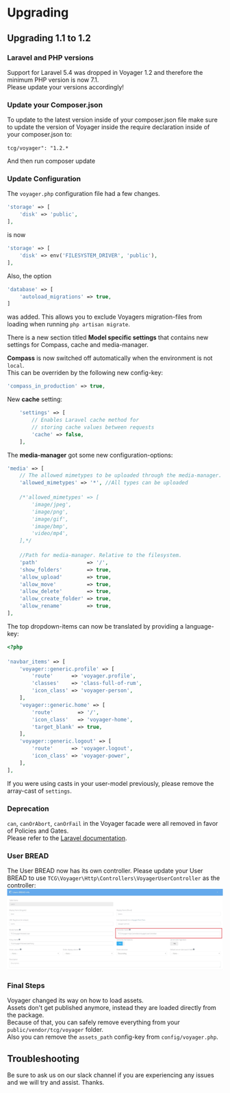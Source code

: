 # Upgrading

## Upgrading 1.1 to 1.2

### Laravel and PHP versions

Support for Laravel 5.4 was dropped in Voyager 1.2 and therefore the minimum PHP version is now 7.1.  
Please update your versions accordingly!

### Update your Composer.json

To update to the latest version inside of your composer.json file make sure to update the version of Voyager inside the require declaration inside of your composer.json to:

`tcg/voyager": "1.2.*`

And then run composer update

### Update Configuration
The `voyager.php` configuration file had a few changes.

```php
'storage' => [
    'disk' => 'public',
],
```

is now

```php
'storage' => [
    'disk' => env('FILESYSTEM_DRIVER', 'public'),
],
```

Also, the option

```php
'database' => [
    'autoload_migrations' => true,
]
```

was added. This allows you to exclude Voyagers migration-files from loading when running `php artisan migrate`.

There is a new section titled **Model specific settings** that contains new settings for Compass, cache and media-manager.

**Compass** is now switched off automatically when the environment is not `local`.  
This can be overriden by the following new config-key:
```php
'compass_in_production' => true,
```

New **cache** setting:
```php
    'settings' => [
        // Enables Laravel cache method for
        // storing cache values between requests
        'cache' => false,
    ],
```

The **media-manager** got some new configuration-options:
```php
'media' => [
    // The allowed mimetypes to be uploaded through the media-manager.
    'allowed_mimetypes' => '*', //All types can be uploaded

    /*'allowed_mimetypes' => [
        'image/jpeg',
        'image/png',
        'image/gif',
        'image/bmp',
        'video/mp4',
    ],*/

    //Path for media-manager. Relative to the filesystem.
    'path'                => '/',
    'show_folders'        => true,
    'allow_upload'        => true,
    'allow_move'          => true,
    'allow_delete'        => true,
    'allow_create_folder' => true,
    'allow_rename'        => true,
],
```



The top dropdown-items can now be translated by providing a language-key:

```php
<?php

'navbar_items' => [
    'voyager::generic.profile' => [
        'route'      => 'voyager.profile',
        'classes'    => 'class-full-of-rum',
        'icon_class' => 'voyager-person',
    ],
    'voyager::generic.home' => [
        'route'        => '/',
        'icon_class'   => 'voyager-home',
        'target_blank' => true,
    ],
    'voyager::generic.logout' => [
        'route'      => 'voyager.logout',
        'icon_class' => 'voyager-power',
    ],
],
```

If you were using casts in your user-model previously, please remove the array-cast of `settings`.

### Deprecation

`can`, `canOrAbort`, `canOrFail` in the Voyager facade were all removed in favor of Policies and Gates.  
Please refer to the [Laravel documentation](https://laravel.com/docs/authorization).

### User BREAD

The User BREAD now has its own controller. Please update your User BREAD to use `TCG\Voyager\Http\Controllers\VoyagerUserController` as the controller: ![](../.gitbook/assets/upgrade_controller.jpg)

### Final Steps

Voyager changed its way on how to load assets.  
Assets don't get published anymore, instead they are loaded directly from the package.  
Because of that, you can safely remove everything from your `public/vendor/tcg/voyager` folder.  
Also you can remove the `assets_path` config-key from `config/voyager.php`.

## Troubleshooting

Be sure to ask us on our slack channel if you are experiencing any issues and we will try and assist. Thanks.
